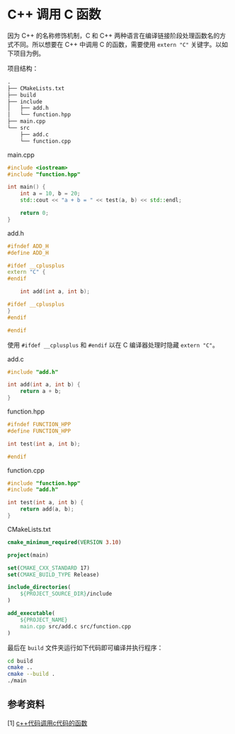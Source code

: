 # C++ 调用 C 函数

因为 C++ 的名称修饰机制，C 和 C++ 两种语言在编译链接阶段处理函数名的方式不同。所以想要在 C++ 中调用 C 的函数，需要使用 `extern "C"` 关键字。以如下项目为例。

项目结构：

```txt
.
├── CMakeLists.txt
├── build
├── include
│   ├── add.h
│   └── function.hpp
├── main.cpp
└── src
    ├── add.c
    └── function.cpp
```



main.cpp

```cpp
#include <iostream>
#include "function.hpp"

int main() {
    int a = 10, b = 20;
    std::cout << "a + b = " << test(a, b) << std::endl;

    return 0;
}
```



add.h

```cpp
#ifndef ADD_H
#define ADD_H

#ifdef __cplusplus
extern "C" {
#endif

    int add(int a, int b);

#ifdef __cplusplus
}
#endif

#endif
```

使用 `#ifdef __cplusplus` 和 `#endif` 以在 C 编译器处理时隐藏 `extern "C"`。



add.c

```cpp
#include "add.h"

int add(int a, int b) {
    return a + b;
}
```



function.hpp

```cpp
#ifndef FUNCTION_HPP
#define FUNCTION_HPP

int test(int a, int b);

#endif
```



function.cpp

```cpp
#include "function.hpp"
#include "add.h"

int test(int a, int b) {
    return add(a, b);
}
```



CMakeLists.txt

```cmake
cmake_minimum_required(VERSION 3.10)

project(main)

set(CMAKE_CXX_STANDARD 17)
set(CMAKE_BUILD_TYPE Release)

include_directories(
    ${PROJECT_SOURCE_DIR}/include
)

add_executable(
    ${PROJECT_NAME}
    main.cpp src/add.c src/function.cpp
)
```



最后在 `build` 文件夹运行如下代码即可编译并执行程序：

```bash
cd build
cmake ..
cmake --build .
./main
```





## 参考资料

[1] [c++代码调用c代码的函数](https://mp.weixin.qq.com/s/puMEPzfgsxYOCM1pP6Wzzg)


